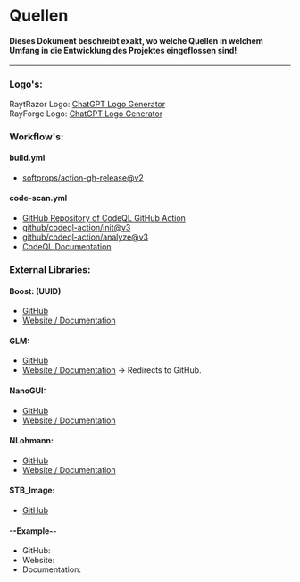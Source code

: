 # Quellen

#### Dieses Dokument beschreibt exakt, wo welche Quellen in welchem Umfang in die Entwicklung des Projektes eingeflossen sind!

---

### **Logo's:**

RaytRazor Logo: [ChatGPT Logo Generator](https://chatgpt.com/g/g-9i7ARxKhj-logo)<br>
RayForge Logo: [ChatGPT Logo Generator](https://chatgpt.com/g/g-9i7ARxKhj-logo)<br>

### **Workflow's:**

#### **build.yml**

- [softprops/action-gh-release@v2](https://github.com/softprops/action-gh-release)

#### **code-scan.yml**

- [GitHub Repository of CodeQL GitHub Action](https://github.com/github/codeql-action)
- [github/codeql-action/init@v3](https://github.com/github/codeql-action/blob/main/init/action.yml)
- [github/codeql-action/analyze@v3](https://github.com/github/codeql-action/blob/main/analyze/action.yml)
- [CodeQL Documentation](https://docs.github.com/en/code-security/code-scanning/introduction-to-code-scanning/about-code-scanning-with-codeql)

### **External Libraries:**

#### **Boost:** (UUID)

- [GitHub](https://github.com/boostorg/uuid)
- [Website / Documentation](https://www.boost.org/doc/libs/1_86_0/libs/uuid/doc/html/uuid.html#introduction)

#### **GLM:**

- [GitHub](https://github.com/g-truc/glm)
- [Website / Documentation](https://glm.g-truc.net/) -> Redirects to GitHub.

#### **NanoGUI:**

- [GitHub](https://github.com/wjakob/nanogui)
- [Website / Documentation](https://nanogui.readthedocs.io/en/latest/)

#### **NLohmann:**

- [GitHub](https://github.com/nlohmann/json)
- [Website / Documentation](https://json.nlohmann.me/)

#### **STB_Image:**

- [GitHub](https://github.com/nothings/stb/tree/master)

#### **--Example--**

- GitHub:
- Website:
- Documentation: